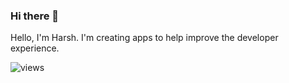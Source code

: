 ### Hi there 👋

Hello, I'm Harsh.
I'm creating apps to help improve the developer experience.

![views](https://komarev.com/ghpvc/?username=harshcut&label=Profile%20views&color=0e75b6&style=flat)

